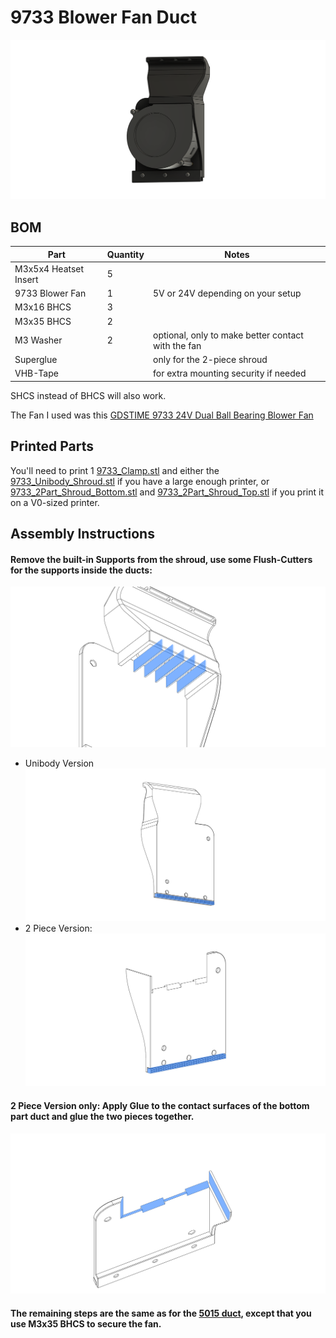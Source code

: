 # 9733 Blower Fan Duct

![9733 Duct Assembled](images/Assembled.png)

## BOM

| Part                  | Quantity | Notes                                              |
| --------------------- | -------- | -------------------------------------------------- |
| M3x5x4 Heatset Insert | 5        |                                                    |
| 9733 Blower Fan       | 1        | 5V or 24V depending on your setup                  |
| M3x16 BHCS            | 3        |                                                    |
| M3x35 BHCS            | 2        |                                                    |
| M3 Washer             | 2        | optional, only to make better contact with the fan |
| Superglue             |          | only for the 2-piece shroud                        |
| VHB-Tape              |          | for extra mounting security if needed              |

SHCS instead of BHCS will also work.

The Fan I used was this [GDSTIME 9733 24V Dual Ball Bearing Blower Fan](https://www.aliexpress.com/item/32622626365.html)

## Printed Parts

You'll need to print 1 [9733_Clamp.stl](STL/9733_Clamp.stl) and either the [9733_Unibody_Shroud.stl](STL/9733_Unibody_Shroud.stl) if you have a large enough printer, or [9733_2Part_Shroud_Bottom.stl](STL/9733_2Part_Shroud_Bottom.stl) and [9733_2Part_Shroud_Top.stl](STL/9733_2Part_Shroud_Top.stl) if you print it on a V0-sized printer.

## Assembly Instructions

#### Remove the built-in Supports from the shroud, use some Flush-Cutters for the supports inside the ducts:

![Duct Supports](images/Support_Duct.png)

- Unibody Version
  ![unibody](images/Support_Unibody.png)
- 2 Piece Version:
  ![2 Piece Bottom](images/Support_2Part.png)

#### 2 Piece Version only: Apply Glue to the contact surfaces of the bottom part duct and glue the two pieces together.

![Bottom Glue Faces](images/Glue_2Part.png)

#### The remaining steps are the same as for the [5015 duct](/ducts/5015/README.md#insert-2x-heatsets-for-the-fan-from-the-front-caution-the-printed-part-is-4mm-thick-so-the-heatset-is-exactly-the-same-length-as-the-part-dont-push-the-heatset-through-by-accident), except that you use M3x35 BHCS to secure the fan.
